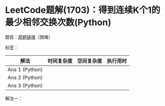 # LeetCode题解(1703)：得到连续K个1的最少相邻交换次数(Python)

题目：[原题链接](https://leetcode-cn.com/problems/minimum-adjacent-swaps-for-k-consecutive-ones/)（困难）

标签：

| 解法           | 时间复杂度 | 空间复杂度 | 执行用时 |
| -------------- | ---------- | ---------- | -------- |
| Ans 1 (Python) |            |            |          |
| Ans 2 (Python) |            |            |          |
| Ans 3 (Python) |            |            |          |

解法一：

